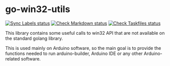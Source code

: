 # go-win32-utils
[![Sync Labels status](https://github.com/arduino/go-win32-utils/actions/workflows/sync-labels.yml/badge.svg)](https://github.com/arduino/go-win32-utils/actions/workflows/sync-labels.yml)
[![Check Markdown status](https://github.com/arduino/go-win32-utils/actions/workflows/check-markdown-task.yml/badge.svg)](https://github.com/arduino/go-win32-utils/actions/workflows/check-markdown-task.yml)
[![Check Taskfiles status](https://github.com/arduino/go-win32-utils/actions/workflows/check-taskfiles.yml/badge.svg)](https://github.com/arduino/go-win32-utils/actions/workflows/check-taskfiles.yml)

This library contains some useful calls to win32 API that are not available on the standard golang library.

This is used mainly on Arduino software, so the main goal is to provide the functions needed to run arduino-builder, Arduino IDE or any other Arduino-related software.
